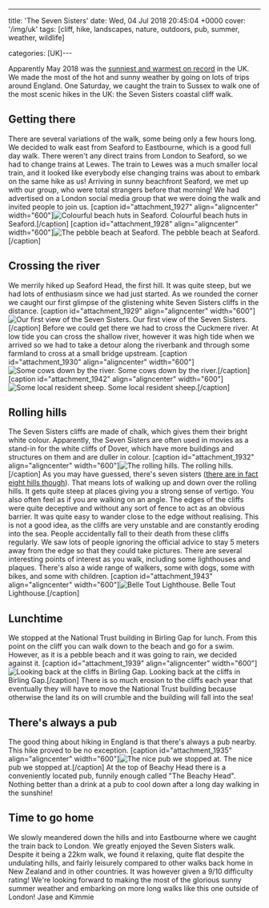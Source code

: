 ---
title: 'The Seven Sisters'
date: Wed, 04 Jul 2018 20:45:04 +0000
cover: '/img/uk'
tags: [cliff, hike, landscapes, nature, outdoors, pub, summer, weather, wildlife]

categories: [UK]---

Apparently May 2018 was the [sunniest and warmest on record](https://www.theguardian.com/uk-news/2018/jun/02/uk-weather-may-2018-sunniest-warmest-on-record-met-office) in the UK. We made the most of the hot and sunny weather by going on lots of trips around England. One Saturday, we caught the train to Sussex to walk one of the most scenic hikes in the UK: the Seven Sisters coastal cliff walk.

Getting there
-------------

There are several variations of the walk, some being only a few hours long. We decided to walk east from Seaford to Eastbourne, which is a good full day walk. There weren't any direct trains from London to Seaford, so we had to change trains at Lewes. The train to Lewes was a much smaller local train, and it looked like everybody else changing trains was about to embark on the same hike as us! Arriving in sunny beachfront Seaford, we met up with our group, who were total strangers before that morning! We had advertised on a London social media group that we were doing the walk and invited people to join us. \[caption id="attachment_1927" align="aligncenter" width="600"\]![Colourful beach huts in Seaford.](http://coupleofkiwis.com/wp-content/uploads/2018/06/IMG_20180526_100658-600x338.jpg) Colourful beach huts in Seaford.\[/caption\] \[caption id="attachment_1928" align="aligncenter" width="600"\]![The pebble beach at Seaford.](http://coupleofkiwis.com/wp-content/uploads/2018/06/IMG_20180526_100708-600x338.jpg) The pebble beach at Seaford.\[/caption\]

Crossing the river
------------------

We merrily hiked up Seaford Head, the first hill. It was quite steep, but we had lots of enthusiasm since we had just started. As we rounded the corner we caught our first glimpse of the glistening white Seven Sisters cliffs in the distance. \[caption id="attachment_1929" align="aligncenter" width="600"\]![Our first view of the Seven Sisters.](http://coupleofkiwis.com/wp-content/uploads/2018/06/IMG_20180526_105134-600x338.jpg) Our first view of the Seven Sisters.\[/caption\] Before we could get there we had to cross the Cuckmere river. At low tide you can cross the shallow river, however it was high tide when we arrived so we had to take a detour along the riverbank and through some farmland to cross at a small bridge upstream. \[caption id="attachment_1930" align="aligncenter" width="600"\]![Some cows down by the river.](http://coupleofkiwis.com/wp-content/uploads/2018/06/IMG_20180526_111208-600x338.jpg) Some cows down by the river.\[/caption\] \[caption id="attachment_1942" align="aligncenter" width="600"\]![Some local resident sheep. ](http://coupleofkiwis.com/wp-content/uploads/2018/07/IMG_20180526_114855-2-600x338.jpg) Some local resident sheep.\[/caption\]

Rolling hills
-------------

The Seven Sisters cliffs are made of chalk, which gives them their bright white colour. Apparently, the Seven Sisters are often used in movies as a stand-in for the white cliffs of Dover, which have more buildings and structures on them and are duller in colour. \[caption id="attachment_1932" align="aligncenter" width="600"\]![The rolling hills.](http://coupleofkiwis.com/wp-content/uploads/2018/06/IMG_20180526_120418-600x338.jpg) The rolling hills.\[/caption\] As you may have guessed, there's seven sisters ([there are in fact eight hills though](https://www.walkingclub.org.uk/walk/seaford-to-eastbourne/)). That means lots of walking up and down over the rolling hills. It gets quite steep at places giving you a strong sense of vertigo. You also often feel as if you are walking on an angle. The edges of the cliffs were quite deceptive and without any sort of fence to act as an obvious barrier. It was quite easy to wander close to the edge without realising. This is not a good idea, as the cliffs are very unstable and are constantly eroding into the sea. People accidentally fall to their death from these cliffs regularly. We saw lots of people ignoring the official advice to stay 5 meters away from the edge so that they could take pictures. There are several interesting points of interest as you walk, including some lighthouses and plaques. There's also a wide range of walkers, some with dogs, some with bikes, and some with children. \[caption id="attachment_1943" align="aligncenter" width="600"\]![Belle Tout Lighthouse.](http://coupleofkiwis.com/wp-content/uploads/2018/07/IMG_20180526_142159-2-600x338.jpg) Belle Tout Lighthouse.\[/caption\]

Lunchtime
---------

We stopped at the National Trust building in Birling Gap for lunch. From this point on the cliff you can walk down to the beach and go for a swim. However, as it is a pebble beach and it was going to rain, we decided against it. \[caption id="attachment_1939" align="aligncenter" width="600"\]![Looking back at the cliffs in Birling Gap.](http://coupleofkiwis.com/wp-content/uploads/2018/07/IMG_20180526_140012-600x338.jpg) Looking back at the cliffs in Birling Gap.\[/caption\] There is so much erosion to the cliffs each year that eventually they will have to move the National Trust building because otherwise the land its on will crumble and the building will fall into the sea!

There's always a pub
--------------------

The good thing about hiking in England is that there's always a pub nearby. This hike proved to be no exception. \[caption id="attachment_1935" align="aligncenter" width="600"\]![The nice pub we stopped at.](http://coupleofkiwis.com/wp-content/uploads/2018/06/IMG_20180526_150314-600x338.jpg) The nice pub we stopped at.\[/caption\] At the top of Beachy Head there is a conveniently located pub, funnily enough called "The Beachy Head". Nothing better than a drink at a pub to cool down after a long day walking in the sunshine!

Time to go home
---------------

We slowly meandered down the hills and into Eastbourne where we caught the train back to London. We greatly enjoyed the Seven Sisters walk. Despite it being a 22km walk, we found it relaxing, quite flat despite the undulating hills, and fairly leisurely compared to other walks back home in New Zealand and in other countries. It was however given a 9/10 difficulty rating! We're looking forward to making the most of the glorious sunny summer weather and embarking on more long walks like this one outside of London! Jase and Kimmie